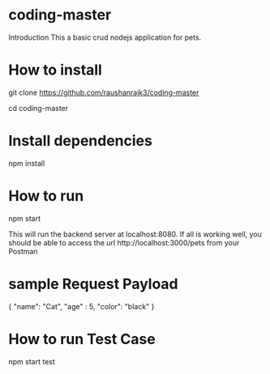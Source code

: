 # coding-master
Introduction
This a basic crud nodejs application for pets.

# How to install
git clone https://github.com/raushanrajk3/coding-master

cd coding-master

# Install  dependencies
npm install

# How to run

npm start

This will run the backend server at localhost:8080. If all is working well, you should be able to access the url http://localhost:3000/pets from your Postman

# sample Request Payload
{
"name": "Cat",
"age" : 5,
"color": "black"
}
# How to run Test Case

npm start test

